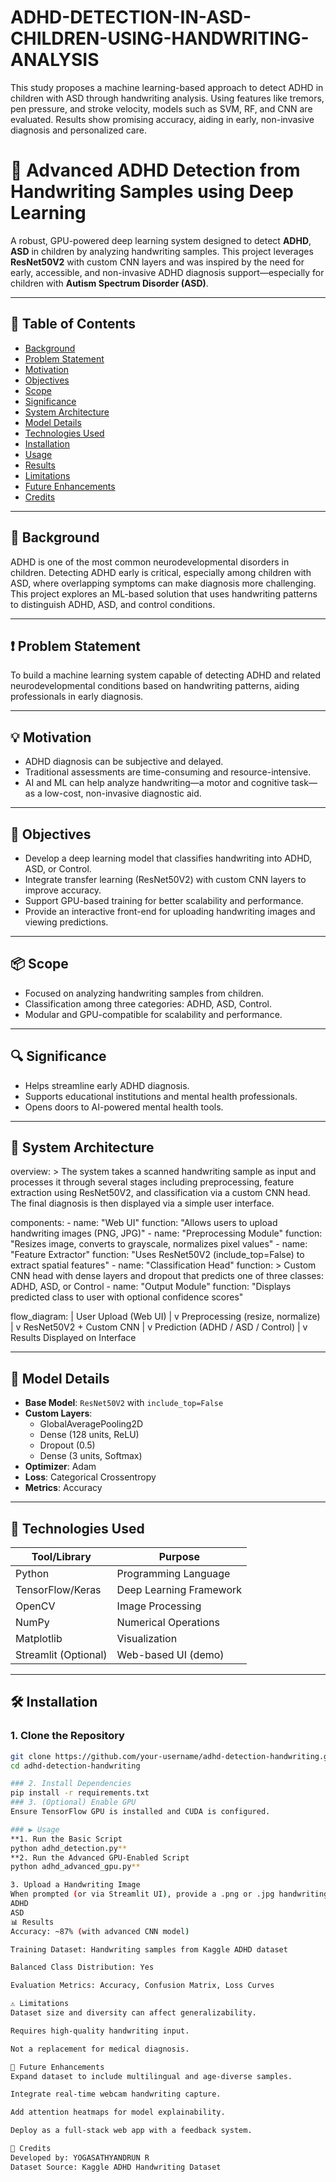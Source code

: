 # ADHD-DETECTION-IN-ASD-CHILDREN-USING-HANDWRITING-ANALYSIS
This study proposes a machine learning-based approach to detect ADHD in children with ASD through handwriting analysis. Using features like tremors, pen pressure, and stroke velocity, models such as SVM, RF, and CNN are evaluated. Results show promising accuracy, aiding in early, non-invasive diagnosis and personalized care.
# 🧠 Advanced ADHD Detection from Handwriting Samples using Deep Learning

A robust, GPU-powered deep learning system designed to detect **ADHD**, **ASD** in children by analyzing handwriting samples. This project leverages **ResNet50V2** with custom CNN layers and was inspired by the need for early, accessible, and non-invasive ADHD diagnosis support—especially for children with **Autism Spectrum Disorder (ASD)**.

---

## 📌 Table of Contents

- [Background](#background)
- [Problem Statement](#problem-statement)
- [Motivation](#motivation)
- [Objectives](#objectives)
- [Scope](#scope)
- [Significance](#significance)
- [System Architecture](#system-architecture)
- [Model Details](#model-details)
- [Technologies Used](#technologies-used)
- [Installation](#installation)
- [Usage](#usage)
- [Results](#results)
- [Limitations](#limitations)
- [Future Enhancements](#future-enhancements)
- [Credits](#credits)

---

## 📖 Background

ADHD is one of the most common neurodevelopmental disorders in children. Detecting ADHD early is critical, especially among children with ASD, where overlapping symptoms can make diagnosis more challenging. This project explores an ML-based solution that uses handwriting patterns to distinguish ADHD, ASD, and control conditions.

---

## ❗ Problem Statement

To build a machine learning system capable of detecting ADHD and related neurodevelopmental conditions based on handwriting patterns, aiding professionals in early diagnosis.

---

## 💡 Motivation

- ADHD diagnosis can be subjective and delayed.
- Traditional assessments are time-consuming and resource-intensive.
- AI and ML can help analyze handwriting—a motor and cognitive task—as a low-cost, non-invasive diagnostic aid.

---

## 🎯 Objectives

- Develop a deep learning model that classifies handwriting into ADHD, ASD, or Control.
- Integrate transfer learning (ResNet50V2) with custom CNN layers to improve accuracy.
- Support GPU-based training for better scalability and performance.
- Provide an interactive front-end for uploading handwriting images and viewing predictions.

---

## 📦 Scope

- Focused on analyzing handwriting samples from children.
- Classification among three categories: ADHD, ASD, Control.
- Modular and GPU-compatible for scalability and performance.

---

## 🔍 Significance

- Helps streamline early ADHD diagnosis.
- Supports educational institutions and mental health professionals.
- Opens doors to AI-powered mental health tools.

---

## 🧰 System Architecture
  overview: >
    The system takes a scanned handwriting sample as input and processes it through
    several stages including preprocessing, feature extraction using ResNet50V2, and
    classification via a custom CNN head. The final diagnosis is then displayed via a
    simple user interface.

  components:
    - name: "Web UI"
      function: "Allows users to upload handwriting images (PNG, JPG)"
    - name: "Preprocessing Module"
      function: "Resizes image, converts to grayscale, normalizes pixel values"
    - name: "Feature Extractor"
      function: "Uses ResNet50V2 (include_top=False) to extract spatial features"
    - name: "Classification Head"
      function: >
        Custom CNN head with dense layers and dropout that predicts 
        one of three classes: ADHD, ASD, or Control
    - name: "Output Module"
      function: "Displays predicted class to user with optional confidence scores"

  flow_diagram: |
    User Upload (Web UI)
            |
            v
    Preprocessing (resize, normalize)
            |
            v
    ResNet50V2 + Custom CNN
            |
            v
    Prediction (ADHD / ASD / Control)
            |
            v
    Results Displayed on Interface

    
---

## 🧠 Model Details

- **Base Model**: `ResNet50V2` with `include_top=False`
- **Custom Layers**:
  - GlobalAveragePooling2D
  - Dense (128 units, ReLU)
  - Dropout (0.5)
  - Dense (3 units, Softmax)
- **Optimizer**: Adam
- **Loss**: Categorical Crossentropy
- **Metrics**: Accuracy

---

## 🚀 Technologies Used

| Tool/Library | Purpose                    |
|--------------|----------------------------|
| Python       | Programming Language       |
| TensorFlow/Keras | Deep Learning Framework |
| OpenCV       | Image Processing           |
| NumPy        | Numerical Operations       |
| Matplotlib   | Visualization              |
| Streamlit (Optional) | Web-based UI (demo) |

---

## 🛠️ Installation

### 1. Clone the Repository
```bash
git clone https://github.com/your-username/adhd-detection-handwriting.git
cd adhd-detection-handwriting

### 2. Install Dependencies
pip install -r requirements.txt
### 3. (Optional) Enable GPU
Ensure TensorFlow GPU is installed and CUDA is configured.

### ▶️ Usage
**1. Run the Basic Script
python adhd_detection.py**
**2. Run the Advanced GPU-Enabled Script
python adhd_advanced_gpu.py**

3. Upload a Handwriting Image
When prompted (or via Streamlit UI), provide a .png or .jpg handwriting sample. The system will return one of:
ADHD
ASD
📊 Results
Accuracy: ~87% (with advanced CNN model)

Training Dataset: Handwriting samples from Kaggle ADHD dataset

Balanced Class Distribution: Yes

Evaluation Metrics: Accuracy, Confusion Matrix, Loss Curves

⚠️ Limitations
Dataset size and diversity can affect generalizability.

Requires high-quality handwriting input.

Not a replacement for medical diagnosis.

🔮 Future Enhancements
Expand dataset to include multilingual and age-diverse samples.

Integrate real-time webcam handwriting capture.

Add attention heatmaps for model explainability.

Deploy as a full-stack web app with a feedback system.

🙏 Credits
Developed by: YOGASATHYANDRUN R
Dataset Source: Kaggle ADHD Handwriting Dataset


